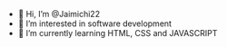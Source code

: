 - 👋 Hi, I’m @Jaimichi22
- 👀 I’m interested in software development
- 🌱 I’m currently learning HTML, CSS and JAVASCRIPT

<!---
Jaimichi22/Jaimichi22 is a ✨ special ✨ repository because its `README.md` (this file) appears on your GitHub profile.
You can click the Preview link to take a look at your changes.
--->
